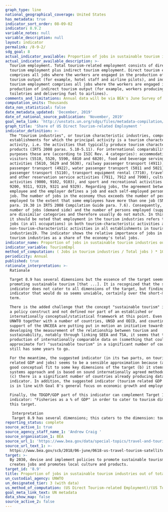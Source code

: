 ```yaml
---
graph_type: line
national_geographical_coverage: United States
has_metadata: true
indicator_sort_order: 08-09-02
indicator: 8.9.2
variable_notes: null
variable_description: null
layout: indicator
permalink: /8-9-2/
sdg_goal: 8
actual_indicator_available: Proportion of jobs in sustainable tourism industries out of total tourism jobs
actual_indicator_available_description: >-
  Tourism employment. Total tourism-related employment consists of direct
  tourism employment plus indirect tourism employment. Direct tourism employment
  comprises all jobs where the workers are engaged in the production of direct
  tourism output (for example, hotel staff and airline pilots), and indirect
  tourism employment comprises all jobs where the workers are engaged in the
  production of indirect tourism output (for example, workers producing hotel
  toiletries and delivering fuel to airlines).
comments_and_limitations: Annual data will be via BEA's June Survey of Current Business
computation_units: Thousands
data_non_statistical: false
date_metadata_updated: 'December, 2019'
date_of_national_source_publication: 'November, 2019'
goal_meta_link: 'http://unstats.un.org/sdgs/files/metadata-compilation/Metadata-Goal-8.pdf'
graph_title: 'Share of US Direct Tourism-related Employment '
indicator_definition: >-
  The "tourism industries", or tourism characteristic industries, comprise all
  establishments for which the principal activity is a tourism characteristic
  activity, i.e. the activities that typically produce tourism characteristic
  products (IRTS 2008 paras. 5.10-5.11). For international comparability
  purposes these are (according to ISIC Rev. 4 categories): accommodation for
  visitors (5510, 5520, 5590, 6810 and 6820), food and beverage serving
  activities (5610, 5629 and 5630), railway passenger transport (4911), road
  passenger transport (4922), water passenger transport (5011 and 5021), air
  passenger transport (5110), transport equipment rental (7710), travel agencies
  and other reservation service activities (7911, 7912 and 7990), cultural
  activities (9000, 9102, 9103), and sport and recreational activities (7721,
  9200, 9311, 9319, 9321 and 9329). Regarding jobs, the agreement between an
  employee and the employer defines a job and each self-employed person has a
  job. The number of jobs in the economy thus exceeds the number of persons
  employed to the extent that some employees have more than one job (SNA 2008
  para. 19.30 in IRTS 2008 Compilation Guide para. 7.6). Consequently, the
  number of jobs (demand side) and the number of persons employed (supply side)
  are dissimilar categories and therefore usually do not match. In this respect,
  it should be noted that employment in the tourism industries refers to all the
  jobs (in all occupations) in both tourism-characteristic activities and
  non-tourism-characteristic activities in all establishments in tourism
  industries19. The indicator shows the relative importance of jobs in the
  tourism industries as a share of the economy's total jobs.
indicator_name: Proportion of jobs in sustainable tourism industries out of total tourism jobs
indicator_variable: TourismEmpl
method_of_computation: ( Jobs in tourism industries / Total jobs ) * 100
periodicity: Annual
published: true
rationale_interpretation: >-
  Rationale 

  Target 8.9 has several dimensions but the essence of the target seems to be on
  promoting sustainable tourism [that ...]. It is recognized that the suggested
  indicator does not cater to all dimensions of the target, but finding one
  indicator that would do so seems unviable, certainly over the short-medium
  term. 

  There is the added challenge that the concept "sustainable tourism" is mainly
  a policy construct and not defined nor part of an established or
  internationally conceptual/statistical framework at this point. Even though
  UNWTO together with a number of countries, UNSD and OECD, and counting on the
  support of the UNCEEA are putting put in motion an initiative towards
  developing the measurement of the relationship between tourism and
  sustainability, notably through linking SEEA and TSA, it seems that the
  production of internationally comparable data on (something that could
  approximate for) "sustainable tourism" in a significant number of countries
  still has some years to go. 

  For the meantime, the suggested indicator (in its two parts, on tourism
  related GDP and jobs) seems to be a sensible approximation because (a) it is a
  good conceptual fit to some key dimensions of the target (b) it stems from a
  systems approach and is based on sound internationally agreed methodology, and
  (c) there is a significant number of countries already producing data for this
  indicator. In addition, the suggested indicator (tourism related GDP and jobs)
  is in line with Goal 8's general focus on economic growth and employment. 

  Finally, the TDGDP/GDP part of this indicator can complement Target 14.7's
  indicator: "Fisheries as a % of GDP" in order to cater to tourism dimension of
  this target. 

   Interpretation 
   Target 8.9 has several dimensions; this caters to the dimension: tourism that creates jobs. It could also give an indication on how successful the "promotion" of tourism as job creator is being: promote [...] tourism that creates jobs.
reporting_status: complete
source_active_1: true
source_agency_staff_name_1: 'Andrew Craig '
source_organisation_1: BEA
source_url_1: 'https://www.bea.gov/data/special-topics/travel-and-tourism'
source_url_text_1: >-
  https://www.bea.gov/scb/2018/06-june/0618-us-travel-tourism-satellite-account.htm
target: >-
  By 2030, devise and implement policies to promote sustainable tourism that
  creates jobs and promotes local culture and products.
target_id: '8.9'
title: Proportion of jobs in sustainable tourism industries out of total tourism jobs
un_custodial_agency: UNWTO
un_designated_tier: 3 (with data)
us_method_of_computation: (US Direct Tourism-related Employment)/(US Total Tourism-related Employment)
goal_meta_link_text: UN metadata
data_show_map: false
source_active_2: false
---
```

